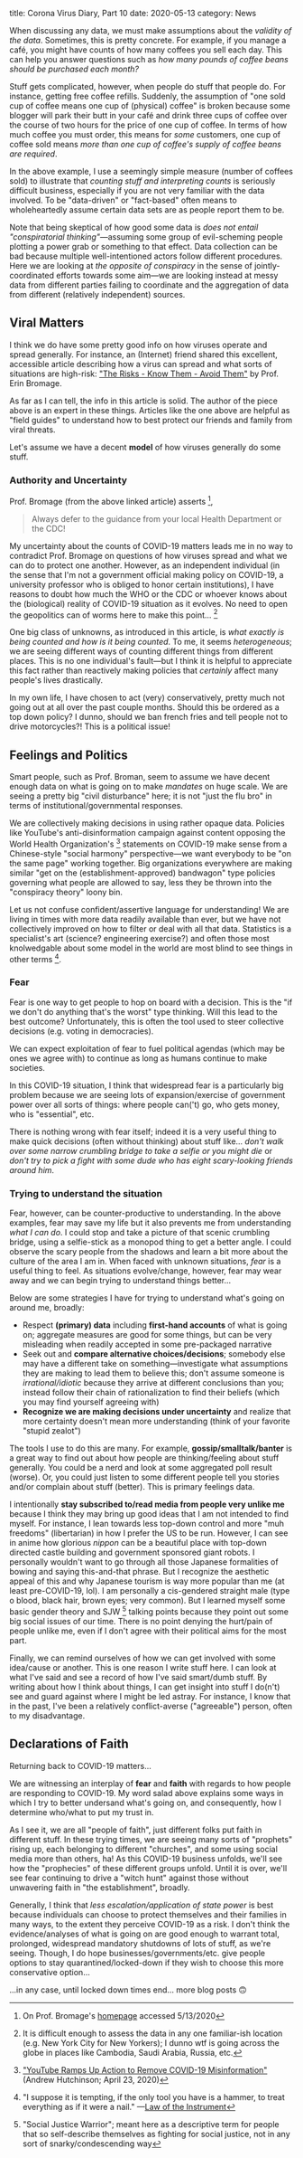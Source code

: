 title: Corona Virus Diary, Part 10
date: 2020-05-13
category: News

When discussing any data, we must make assumptions about the *validity
of the data*. Sometimes, this is pretty concrete. For example, if you
manage a café, you might have counts of how many coffees you sell each
day. This can help you answer questions such as *how many pounds of
coffee beans should be purchased each month?*

Stuff gets complicated, however, when people do stuff that people
do. For instance, getting free coffee refills. Suddenly, the
assumption of "one sold cup of coffee means one cup of (physical)
coffee" is broken because some blogger will park their butt in your
café and drink three cups of coffee over the course of two hours for
the price of one cup of coffee. In terms of how much coffee you must
order, this means for *some* customers, one cup of coffee sold means
*more than one cup of coffee's supply of coffee beans are required*.

In the above example, I use a seemingly simple measure (number of
coffees sold) to illustrate that *counting stuff and interpreting
counts* is seriously difficult business, especially if you are not
very familiar with the data involved. To be "data-driven" or
"fact-based" often means to wholeheartedly assume certain data sets
are as people report them to be.

Note that being skeptical of how good some data is *does not entail
"conspiratorial thinking"*&mdash;assuming some group of evil-scheming
people plotting a power grab or something to that effect. Data
collection can be bad because multiple well-intentioned actors follow
different procedures. Here we are looking at *the opposite of
conspiracy* in the sense of jointly-coordinated efforts towards some
aim&mdash;we are looking instead at messy data from different parties
failing to coordinate and the aggregation of data from different
(relatively independent) sources.

Viral Matters
-------------

I think we do have some pretty good info on how viruses operate and
spread generally. For instance, an (Internet) friend shared this
excellent, accessible article describing how a virus can spread and
what sorts of situations are high-risk: ["The Risks - Know Them -
Avoid
Them"](https://www.erinbromage.com/post/the-risks-know-them-avoid-them)
by Prof. Erin Bromage.

As far as I can tell, the info in this article is solid. The author of
the piece above is an expert in these things. Articles like the one
above are helpful as "field guides" to understand how to best protect
our friends and family from viral threats.

Let's assume we have a decent **model** of how viruses generally do
some stuff.

### Authority and Uncertainty

Prof. Bromage (from the above linked article) asserts [^1],

> Always defer to the guidance from your local Health Department or
> the CDC!

My uncertainty about the counts of COVID-19 matters leads me in no way
to contradict Prof. Bromage on questions of how viruses spread and
what we can do to protect one another. However, as an independent
individual (in the sense that I'm not a government official making
policy on COVID-19, a university professor who is obliged to honor
certain institutions), I have reasons to doubt how much the WHO or the
CDC or whoever knows about the (biological) reality of COVID-19
situation as it evolves. No need to open the geopolitics can of worms
here to make this point... [^2]

One big class of unknowns, as introduced in this article, is *what
exactly is being counted and how is it being counted*. To me, it seems
*heterogeneous*; we are seeing different ways of counting different
things from different places. This is no one individual's
fault&mdash;but I think it is helpful to appreciate this fact rather
than reactively making policies that *certainly* affect many people's
lives drastically.

In my own life, I have chosen to act (very) conservatively, pretty
much not going out at all over the past couple months. Should this be
ordered as a top down policy? I dunno, should we ban french fries and
tell people not to drive motorcycles?! This is a political issue!

Feelings and Politics
---------------------

Smart people, such as Prof. Broman, seem to assume we have decent
enough data on what is going on to make *mandates* on huge scale. We
are seeing a pretty big "civil disturbance" here; it is not "just the
flu bro" in terms of institutional/governmental responses.

We are collectively making decisions in using rather opaque
data. Policies like YouTube's anti-disinformation campaign against
content opposing the World Health Organization's [^3] statements on
COVID-19 make sense from a Chinese-style "social harmony"
perspective&mdash;we want everybody to be "on the same page" working
together. Big organizations everywhere are making similar "get on the
(establishment-approved) bandwagon" type policies governing what
people are allowed to say, less they be thrown into the "conspiracy
theory" loony bin.

Let us not confuse confident/assertive language for understanding!
We are living in times with more data readily available than ever, but
we have not collectively improved on how to filter or deal with all
that data. Statistics is a specialist's art (science? engineering
exercise?) and often those most knolwedgable about some model in the
world are most blind to see things in other terms [^4].

### Fear

Fear is one way to get people to hop on board with a decision. This is
the "if we don't do anything that's the worst" type thinking. Will
this lead to the best outcome? Unfortunately, this is often the tool
used to steer collective decisions (e.g. voting in democracies).

We can expect exploitation of fear to fuel political agendas (which
may be ones we agree with) to continue as long as humans continue to
make societies.

In this COVID-19 situation, I think that widespread fear is a
particularly big problem because we are seeing lots of
expansion/exercise of government power over all sorts of things: where
people can('t) go, who gets money, who is "essential", etc.

There is nothing wrong with fear itself; indeed it is a very useful
thing to make quick decisions (often without thinking) about stuff
like... *don't walk over some narrow crumbling bridge to take a selfie
or you might die* or *don't try to pick a fight with some dude who has
eight scary-looking friends around him*.

### Trying to understand the situation

Fear, however, can be counter-productive to understanding. In the
above examples, fear may save my life but it also prevents me from
understanding *what I can do*. I could stop and take a picture of that
scenic crumbling bridge, using a selfie-stick as a monopod thing to
get a better angle. I could observe the scary people from the shadows
and learn a bit more about the culture of the area I am in. When faced
with unknown situations, *fear* is a useful thing to feel. As
situations evolve/change, however, fear may wear away and we can begin
trying to understand things better...

Below are some strategies I have for trying to understand what's going
on around me, broadly:

- Respect **(primary) data** including **first-hand accounts** of what
  is going on; aggregate measures are good for some things, but can be
  very misleading when readily accepted in some pre-packaged narrative
- Seek out and **compare alternative choices/decisions**; somebody else
  may have a different take on something&mdash;investigate what
  assumptions they are making to lead them to believe this; don't
  assume someone is *irrational/idiotic* because they arrive at
  different conclusions than you; instead follow their chain of
  rationalization to find their beliefs (which you may find yourself
  agreeing with)
 - **Recognize we are making decisions under uncertainty** and realize
  that more certainty doesn't mean more understanding (think of your
  favorite "stupid zealot")

The tools I use to do this are many. For example,
**gossip/smalltalk/banter**
is a great way to find out about how people are thinking/feeling about
stuff generally. You could be a nerd and look at some aggregated poll
result (worse). Or, you could just listen to some different people
tell you stories and/or complain about stuff (better). This is primary
feelings data.

I intentionally **stay subscribed to/read media from people very
unlike me** because I think they may bring up good ideas that I am not
intended to find myself. For instance, I lean towards less top-down
control and more "muh freedoms" (libertarian) in how I prefer the US
to be run. However, I can see in anime how glorious *nippon* can be a
beautiful place with top-down directed castle building and government
sponsored giant robots. I personally wouldn't want to go through all
those Japanese formalities of bowing and saying this-and-that
phrase. But I recognize the aesthetic appeal of this and why Japanese
tourism is way more popular than me (at least pre-COVID-19, lol). I am
personally a cis-gendered straight male (type o blood, black hair,
brown eyes; very common). But I learned myself some basic gender
theory and SJW [^5] talking points because they point out some big
social issues of our time. There is no point denying the hurt/pain of
people unlike me, even if I don't agree with their political aims for
the most part.

Finally, we can remind ourselves of how we can get involved with some
idea/cause or another. This is one reason I write stuff here. I can
look at what I've said and see a record of how I've said smart/dumb
stuff. By writing about how I think about things, I can get insight
into stuff I do(n't) see and guard against where I might be led
astray. For instance, I know that in the past, I've been a relatively
conflict-averse ("agreeable") person, often to my disadvantage.

Declarations of Faith
---------------------

Returning back to COVID-19 matters...

We are witnessing an interplay of **fear** and **faith** with regards
to how people are responding to COVID-19. My word salad above
explains some ways in which I try to better undersand what's going on,
and consequently, how I determine who/what to put my trust in.

As I see it, we are all "people of faith", just different folks put
faith in different stuff. In these trying times, we are seeing many
sorts of "prophets" rising up, each belonging to different "churches",
and some using social media more than others, ha! As this COVID-19
business unfolds, we'll see how the "prophecies" of these different
groups unfold. Until it is over, we'll see fear continuing to drive a
"witch hunt" against those without unwavering faith in "the
establishment", broadly.

Generally, I think that *less escalation/application of state power*
is best because individuals can choose to protect themselves and their
families in many ways, to the extent they perceive COVID-19 as a risk.
I don't think the evidence/analyses of what is going on are good
enough to warrant total, prolonged, widespread mandatory shutdowns of
lots of stuff, as we're seeing. Though, I do hope
businesses/governments/etc. give people options to stay
quarantined/locked-down if they wish to choose this more conservative
option...

...in any case, until locked down times end... more blog posts 🙃



[^1]: On Prof. Bromage's [homepage](https://www.erinbromage.com/)
    accessed 5/13/2020
[^2]: It is difficult enough to assess the data in any one
    familiar-ish location (e.g. New York City for New Yorkers); I
    dunno wtf is going across the globe in places like Cambodia, Saudi
    Arabia, Russia, etc.
[^3]: ["YouTube Ramps Up Action to Remove COVID-19
    Misinformation"](https://www.socialmediatoday.com/news/youtube-ramps-up-action-to-remove-covid-19-misinformation/576577/)
    (Andrew Hutchinson; April 23, 2020)
[^4]: "I suppose it is tempting, if the only tool you have is a
    hammer, to treat everything as if it were a nail." &mdash;[Law of
    the
    Instrument]("https://en.wikipedia.org/wiki/Law_of_the_instrument")

[^5]: "Social Justice Warrior"; meant here as a descriptive term for
    people that so self-describe themselves as fighting for social
    justice, not in any sort of snarky/condescending way

[^6]: "something lame, dead-end, a dud, insignificant; especially
    something with high expectations that turns out to be average,
    pathetic, or overhyped."  [Urban
    Dictionary](https://www.urbandictionary.com/define.php?term=nothingburger)
